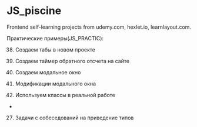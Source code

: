 # JS_piscine
Frontend self-learning projects from udemy.com, hexlet.io, learnlayout.com.

Практические примеры(JS_PRACTIC):

38. Создаем табы в новом проекте

41. Создаем таймер обратного отсчета на сайте

43. Создаем модальное окно

45. Модификации модального окна

48. Используем классы в реальной работе
-
27. Задачи с собеседований на приведение типов
